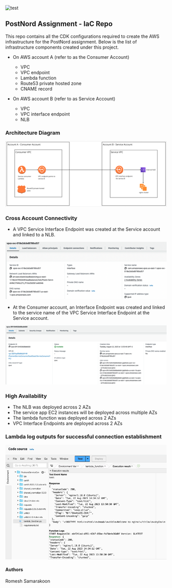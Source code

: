 ![test](https://github.com/thilan3547/Assignment-PN/actions/workflows/test.yml/badge.svg)

## PostNord Assignment - IaC Repo
This repo contains all the CDK configurations required to create the AWS infrastructure for the PostNord assignment. Below is the list of infrastructure components created under this project.

- On AWS account A (refer to as the Consumer Account)
    - VPC
    - VPC endpoint
    - Lambda function
    - Route53 private hosted zone
    - CNAME record

- On AWS account B (refer to as Service Account)
    - VPC
    - VPC interface endpoint
    - NLB

### Architecture Diagram

![Screenshot](Images/Screenshot.png)

### Cross Account Connectivity
- A VPC Service Interface Endpoint was created at the Service account and linked to a NLB.

![Screenshot](Images/Screenshotserviceendpoint.png)


- At the Consumer account, an Interface Endpoint was created and linked to the service name of the VPC Service Interface Endpoint at the Service account.

![Screenshot](Images/Screenshotendpoint.png)

### High Availability
- The NLB was deployed across 2 AZs
- The service app EC2 instances will be deployed across multiple AZs
- The lambda function was deployed across 2 AZs
- VPC Interface Endpoints are deployed across 2 AZs

### Lambda log outputs for successful connection establishment

![Screenshot](Images/lambdalog.png)

#### Authors
Romesh Samarakoon


